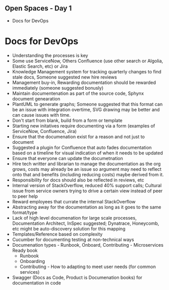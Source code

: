 ## Open Spaces - Day 1

* Docs for DevOps

# Docs for DevOps

* Understanding the processes is key
* Some use ServiceNow, Others Confluence (use other search or Algolia, Elastic Search, etc) or Jira
* Knowledge Management system for tracking quarterly changes to find stale docs, Someone suggested new hire reviews
* Management buy-in, Rewarding documentation should be rewarded immediately (someone suggested bonusly)
* Maintain documentenation as part of the source code, Sphynx document genearation
* PlantUML to generate graphs; Someone suggested that this format can be an issue with integration overtime, SVG drawing may be better and can cause issues with time.
* Don't start from blank, build from a form or template
* Starting new initatives require documenting via a form (examples of ServiceNow, Confluence, Jira)
* Ensure that the documenation exist for a reason and not just to document
* Suggested a plugin for Confluence that auto fades documentation based on a timeline for visual indication of when it needs to be updated
* Ensure that everyone can update the documetnation
* Hire tech writter and librarian to manage the documentation as the org grows, costs may already be an issue so argument may need to reflect onto that and benefits (including reducing costs) maybe derived from it.
* Responsibility for docs should also be reflected in reviews, etc
* Internal version of StackOverflow, reduced 40% support calls; Cultural issue from service owners trying to drive a certain view instead of peer to peer help
* Reward employees that currate the internal StackOverflow
* Abstracting away for the documentation as long as it goes to the same format/type
* Lack of high level documenation for large scale processes, Documentation Architect, InSpec suggested; Dynatrace, Honeycomb, etc might be auto-discovery solution for this mapping
* Templates/Reference based on complexity
* Cucumber for documenting testing at non-technical ways
* Documenation types - Runbook, Onboard, Contributing - Microservices Ready book
    * Runbook
    * Onboarding
    * Contributing - How to adapting to meet user needs (for common services)
* Swagger (Docs as Code, Product is Documenation books) for documentation in code


